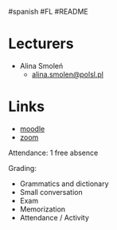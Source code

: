 #spanish #FL #README 

# Lecturers
- Alina Smoleń
	- alina.smolen@polsl.pl

# Links
- [moodle](https://platforma.polsl.pl/rjo5/course/view.php?id=1075)
- [zoom](https://zoom.us/j/8173806543)

Attendance: 1 free absence

Grading:
- Grammatics and dictionary
- Small conversation
- Exam
- Memorization
- Attendance / Activity